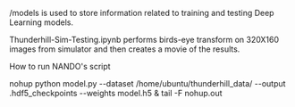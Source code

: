 /models is used to store information related to training and testing Deep Learning models.

Thunderhill-Sim-Testing.ipynb performs birds-eye transform on 320X160 images from simulator and then creates a movie of the results.


How to run NANDO's script

nohup python model.py  --dataset /home/ubuntu/thunderhill_data/ --output .hdf5_checkpoints --weights model.h5 &
tail -F nohup.out